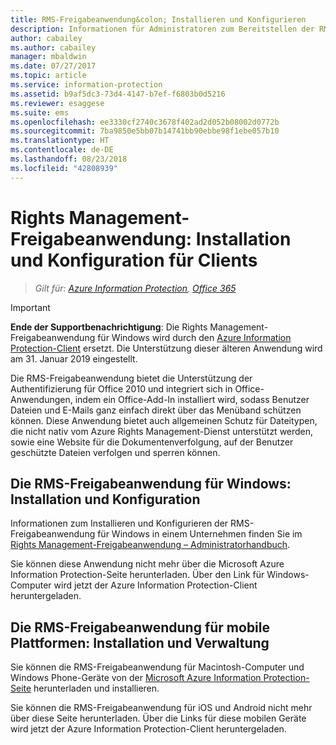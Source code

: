 ```yaml
---
title: RMS-Freigabeanwendung&colon; Installieren und Konfigurieren
description: Informationen für Administratoren zum Bereitstellen der RMS-Freigabeanwendung (Rights Management) auf Windows-Computern und mobilen Geräten.
author: cabailey
ms.author: cabailey
manager: mbaldwin
ms.date: 07/27/2017
ms.topic: article
ms.service: information-protection
ms.assetid: b9af5dc3-73d4-4147-b7ef-f6803b0d5216
ms.reviewer: esaggese
ms.suite: ems
ms.openlocfilehash: ee3330cf2740c3678f402ad2d052b08002d0772b
ms.sourcegitcommit: 7ba9850e5bb07b14741bb90ebbe98f1ebe057b10
ms.translationtype: HT
ms.contentlocale: de-DE
ms.lasthandoff: 08/23/2018
ms.locfileid: "42808939"
---
```

# <a name="rights-management-sharing-application-installation-and-configuration-for-clients"></a>Rights Management-Freigabeanwendung: Installation und Konfiguration für Clients

>*Gilt für: [Azure Information Protection](https://azure.microsoft.com/pricing/details/information-protection), [Office 365](http://download.microsoft.com/download/E/C/F/ECF42E71-4EC0-48FF-AA00-577AC14D5B5C/Azure_Information_Protection_licensing_datasheet_EN-US.pdf)*

> [!IMPORTANT]
> **Ende der Supportbenachrichtigung**: Die Rights Management-Freigabeanwendung für Windows wird durch den [Azure Information Protection-Client](./rms-client/aip-client.md) ersetzt. Die Unterstützung dieser älteren Anwendung wird am 31. Januar 2019 eingestellt. 
 
Die RMS-Freigabeanwendung bietet die Unterstützung der Authentifizierung für Office 2010 und integriert sich in Office-Anwendungen, indem ein Office-Add-In installiert wird, sodass Benutzer Dateien und E-Mails ganz einfach direkt über das Menüband schützen können. Diese Anwendung bietet auch allgemeinen Schutz für Dateitypen, die nicht nativ vom Azure Rights Management-Dienst unterstützt werden, sowie eine Website für die Dokumentenverfolgung, auf der Benutzer geschützte Dateien verfolgen und sperren können.

## <a name="the-rms-sharing-application-for-windows-installation-and-configuration"></a>Die RMS-Freigabeanwendung für Windows: Installation und Konfiguration
Informationen zum Installieren und Konfigurieren der RMS-Freigabeanwendung für Windows in einem Unternehmen finden Sie im [Rights Management-Freigabeanwendung – Administratorhandbuch](./rms-client/sharing-app-admin-guide.md).

Sie können diese Anwendung nicht mehr über die Microsoft Azure Information Protection-Seite herunterladen. Über den Link für Windows-Computer wird jetzt der Azure Information Protection-Client heruntergeladen. 


## <a name="the-rms-sharing-application-for-mobile-platforms-installation-and-management"></a>Die RMS-Freigabeanwendung für mobile Plattformen: Installation und Verwaltung
Sie können die RMS-Freigabeanwendung für Macintosh-Computer und Windows Phone-Geräte von der [Microsoft Azure Information Protection-Seite](https://go.microsoft.com/fwlink/?LinkId=303970) herunterladen und installieren. 

Sie können die RMS-Freigabeanwendung für iOS und Android nicht mehr über diese Seite herunterladen. Über die Links für diese mobilen Geräte wird jetzt der Azure Information Protection-Client heruntergeladen. 




